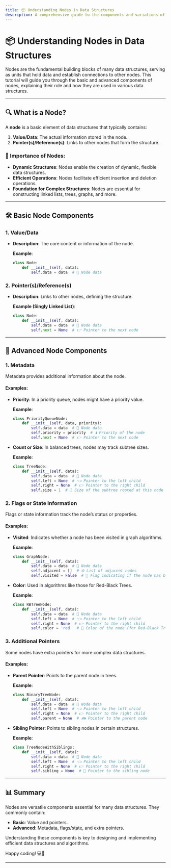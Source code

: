 ```yaml
---
title: 📦 Understanding Nodes in Data Structures
description: A comprehensive guide to the components and variations of nodes used in data structures.
---
```


# 📦 Understanding Nodes in Data Structures

Nodes are the fundamental building blocks of many data structures, serving as units that hold data and establish connections to other nodes. This tutorial will guide you through the basic and advanced components of nodes, explaining their role and how they are used in various data structures.

---

## 🔍 What is a Node?

A **node** is a basic element of data structures that typically contains:

1. **Value/Data**: The actual information stored in the node.
2. **Pointer(s)/Reference(s)**: Links to other nodes that form the structure.

### 🧩 Importance of Nodes:

- **Dynamic Structures**: Nodes enable the creation of dynamic, flexible data structures.
- **Efficient Operations**: Nodes facilitate efficient insertion and deletion operations.
- **Foundation for Complex Structures**: Nodes are essential for constructing linked lists, trees, graphs, and more.

---

## 🛠️ Basic Node Components

### 1. **Value/Data**

- **Description**: The core content or information of the node.

  **Example**:

  ```python
  class Node:
      def __init__(self, data):
          self.data = data  # 📝 Node data
  ```

### 2. **Pointer(s)/Reference(s)**

- **Description**: Links to other nodes, defining the structure.

  **Example (Singly Linked List)**:

  ```python
  class Node:
      def __init__(self, data):
          self.data = data  # 📝 Node data
          self.next = None  # 👉 Pointer to the next node
  ```

---

## 🔗 Advanced Node Components

### 1. **Metadata**

Metadata provides additional information about the node.

#### **Examples**:

- **Priority**: In a priority queue, nodes might have a priority value.

  **Example**:

  ```python
  class PriorityQueueNode:
      def __init__(self, data, priority):
          self.data = data  # 📝 Node data
          self.priority = priority  # ⏫ Priority of the node
          self.next = None  # 👉 Pointer to the next node
  ```

- **Count or Size**: In balanced trees, nodes may track subtree sizes.

  **Example**:

  ```python
  class TreeNode:
      def __init__(self, data):
          self.data = data  # 📝 Node data
          self.left = None  # 👈 Pointer to the left child
          self.right = None  # 👉 Pointer to the right child
          self.size = 1  # 📏 Size of the subtree rooted at this node
  ```

### 2. **Flags or State Information**

Flags or state information track the node’s status or properties.

#### **Examples**:

- **Visited**: Indicates whether a node has been visited in graph algorithms.

  **Example**:

  ```python
  class GraphNode:
      def __init__(self, data):
          self.data = data  # 📝 Node data
          self.adjacent = []  # 🌐 List of adjacent nodes
          self.visited = False  # 🚦 Flag indicating if the node has been visited
  ```

- **Color**: Used in algorithms like those for Red-Black Trees.

  **Example**:

  ```python
  class RBTreeNode:
      def __init__(self, data):
          self.data = data  # 📝 Node data
          self.left = None  # 👈 Pointer to the left child
          self.right = None  # 👉 Pointer to the right child
          self.color = 'red'  # 🎨 Color of the node (for Red-Black Trees)
  ```

### 3. **Additional Pointers**

Some nodes have extra pointers for more complex data structures.

#### **Examples**:

- **Parent Pointer**: Points to the parent node in trees.

  **Example**:

  ```python
  class BinaryTreeNode:
      def __init__(self, data):
          self.data = data  # 📝 Node data
          self.left = None  # 👈 Pointer to the left child
          self.right = None  # 👉 Pointer to the right child
          self.parent = None  # 👪 Pointer to the parent node
  ```

- **Sibling Pointer**: Points to sibling nodes in certain structures.

  **Example**:

  ```python
  class TreeNodeWithSiblings:
      def __init__(self, data):
          self.data = data  # 📝 Node data
          self.left = None  # 👈 Pointer to the left child
          self.right = None  # 👉 Pointer to the right child
          self.sibling = None  # 👯 Pointer to the sibling node
  ```

---

## 📊 Summary

Nodes are versatile components essential for many data structures. They commonly contain:

- **Basic**: Value and pointers.
- **Advanced**: Metadata, flags/state, and extra pointers.

Understanding these components is key to designing and implementing efficient data structures and algorithms.

Happy coding! 💻🚀

---
